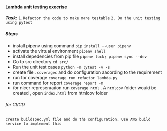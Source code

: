 #### Lambda unit testing execrise
***Task:***
        ```1.Refactor the code to make more testable```
        ```2. Do the unit testing using pytest```
##### Steps
* install pipenv using command ```pip install --user pipenv```
* activate the virtual environment ```pipenv shell```
* install depedencies from pip file ```pipenv lock; pipenv sync --dev```
* Go to src directory ```cd src/```
* Run the unit test cases ```python -m pytest -v -s```
* create file ```.coveragec``` and do configuration aacording to the requirement
* run for coverage ```coverage run refactor_lambda.py```
* run command for report ```coverage report -m```
* for nicer representation run ```coverage html``` . A ```htmlcov``` folder would be created , open ```index.html``` from htmlcov folder

###### for CI/CD
```create buildspec.yml file and do the configuration. Use AWS build service to implement this```
